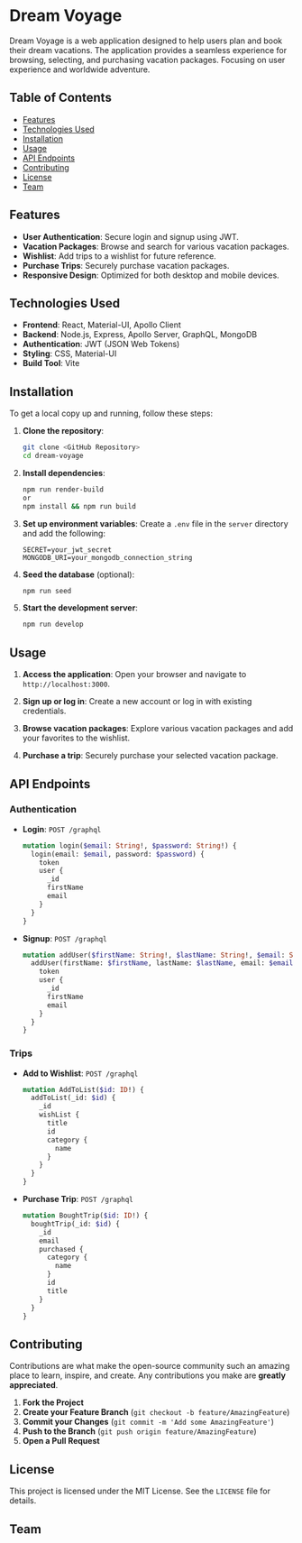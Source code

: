 # Dream Voyage

Dream Voyage is a web application designed to help users plan and book their dream vacations. The application provides a seamless experience for browsing, selecting, and purchasing vacation packages. Focusing on user experience and worldwide adventure.

## Table of Contents

- [Features](#features)
- [Technologies Used](#technologies-used)
- [Installation](#installation)
- [Usage](#usage)
- [API Endpoints](#api-endpoints)
- [Contributing](#contributing)
- [License](#license)
- [Team](#team)

## Features

- **User Authentication**: Secure login and signup using JWT.
- **Vacation Packages**: Browse and search for various vacation packages.
- **Wishlist**: Add trips to a wishlist for future reference.
- **Purchase Trips**: Securely purchase vacation packages.
- **Responsive Design**: Optimized for both desktop and mobile devices.

## Technologies Used

- **Frontend**: React, Material-UI, Apollo Client
- **Backend**: Node.js, Express, Apollo Server, GraphQL, MongoDB
- **Authentication**: JWT (JSON Web Tokens)
- **Styling**: CSS, Material-UI
- **Build Tool**: Vite

## Installation

To get a local copy up and running, follow these steps:

1. **Clone the repository**:
    ```sh
    git clone <GitHub Repository>
    cd dream-voyage
    ```

2. **Install dependencies**:
    ```sh
    npm run render-build
    or
    npm install && npm run build
    ```

3. **Set up environment variables**:
    Create a `.env` file in the `server` directory and add the following:
    ```env
    SECRET=your_jwt_secret
    MONGODB_URI=your_mongodb_connection_string
    ```

4. **Seed the database** (optional):
    ```sh
    npm run seed
    ```

5. **Start the development server**:
    ```sh
    npm run develop
    ```

## Usage

1. **Access the application**:
    Open your browser and navigate to `http://localhost:3000`.

2. **Sign up or log in**:
    Create a new account or log in with existing credentials.

3. **Browse vacation packages**:
    Explore various vacation packages and add your favorites to the wishlist.

4. **Purchase a trip**:
    Securely purchase your selected vacation package.

## API Endpoints

### Authentication

- **Login**: `POST /graphql`
    ```graphql
    mutation login($email: String!, $password: String!) {
      login(email: $email, password: $password) {
        token
        user {
          _id
          firstName
          email
        }
      }
    }
    ```

- **Signup**: `POST /graphql`
    ```graphql
    mutation addUser($firstName: String!, $lastName: String!, $email: String!, $password: String!) {
      addUser(firstName: $firstName, lastName: $lastName, email: $email, password: $password) {
        token
        user {
          _id
          firstName
          email
        }
      }
    }
    ```

### Trips

- **Add to Wishlist**: `POST /graphql`
    ```graphql
    mutation AddToList($id: ID!) {
      addToList(_id: $id) {
        _id
        wishList {
          title
          id
          category {
            name
          }
        }
      }
    }
    ```

- **Purchase Trip**: `POST /graphql`
    ```graphql
    mutation BoughtTrip($id: ID!) {
      boughtTrip(_id: $id) {
        _id
        email
        purchased {
          category {
            name
          }
          id
          title
        }
      }
    }
    ```

## Contributing

Contributions are what make the open-source community such an amazing place to learn, inspire, and create. Any contributions you make are **greatly appreciated**.

1. **Fork the Project**
2. **Create your Feature Branch** (`git checkout -b feature/AmazingFeature`)
3. **Commit your Changes** (`git commit -m 'Add some AmazingFeature'`)
4. **Push to the Branch** (`git push origin feature/AmazingFeature`)
5. **Open a Pull Request**

## License

This project is licensed under the MIT License. See the `LICENSE` file for details.

## Team

